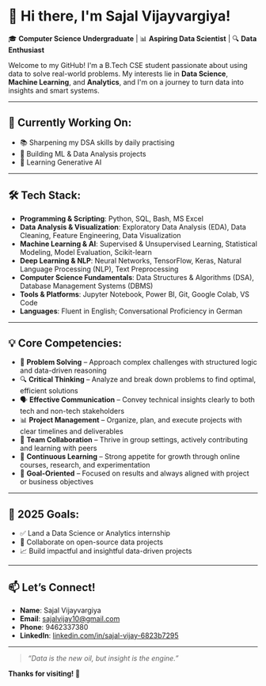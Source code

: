# 👋 Hi there, I'm Sajal Vijayvargiya!

🎓 **Computer Science Undergraduate** | 📊 **Aspiring Data Scientist** | 🔍 **Data Enthusiast**

Welcome to my GitHub! I'm a B.Tech CSE student passionate about using data to solve real-world problems. My interests lie in **Data Science**, **Machine Learning**, and **Analytics**, and I'm on a journey to turn data into insights and smart systems.

---

## 🚀 Currently Working On:
- 📚 Sharpening my DSA skills by daily practising  
- 🧪 Building ML & Data Analysis projects  
- 🧠 Learning Generative AI  

---

## 🛠️ Tech Stack:
- **Programming & Scripting**: Python, SQL, Bash, MS Excel  
- **Data Analysis & Visualization**: Exploratory Data Analysis (EDA), Data Cleaning, Feature Engineering, Data Visualization  
- **Machine Learning & AI**: Supervised & Unsupervised Learning, Statistical Modeling, Model Evaluation, Scikit-learn  
- **Deep Learning & NLP**: Neural Networks, TensorFlow, Keras, Natural Language Processing (NLP), Text Preprocessing  
- **Computer Science Fundamentals**: Data Structures & Algorithms (DSA), Database Management Systems (DBMS)  
- **Tools & Platforms**: Jupyter Notebook, Power BI, Git, Google Colab, VS Code  
- **Languages**: Fluent in English; Conversational Proficiency in German  

---

## 💡 Core Competencies:
- 🧩 **Problem Solving** – Approach complex challenges with structured logic and data-driven reasoning  
- 🔍 **Critical Thinking** – Analyze and break down problems to find optimal, efficient solutions  
- 🗣️ **Effective Communication** – Convey technical insights clearly to both tech and non-tech stakeholders  
- 📊 **Project Management** – Organize, plan, and execute projects with clear timelines and deliverables  
- 🤝 **Team Collaboration** – Thrive in group settings, actively contributing and learning with peers  
- 🧠 **Continuous Learning** – Strong appetite for growth through online courses, research, and experimentation  
- 🎯 **Goal-Oriented** – Focused on results and always aligned with project or business objectives  

---

## 🎯 2025 Goals:
- ✅ Land a Data Science or Analytics internship  
- 🔗 Collaborate on open-source data projects  
- 📈 Build impactful and insightful data-driven projects  

---

## 📫 Let’s Connect!
- **Name**: Sajal Vijayvargiya  
- **Email**: sajalvijay10@gmail.com  
- **Phone**: 9462337380  
- **LinkedIn**: [linkedin.com/in/sajal-vijay-6823b7295](https://www.linkedin.com/in/sajal-vijay-6823b7295/)  

---

> _“Data is the new oil, but insight is the engine.”_  

**Thanks for visiting! 🌟**
